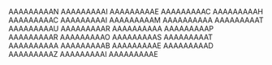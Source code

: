 AAAAAAAAAN
AAAAAAAAAI
AAAAAAAAAE
AAAAAAAAAC
AAAAAAAAAH
AAAAAAAAAC
AAAAAAAAAI
AAAAAAAAAM
AAAAAAAAAA
AAAAAAAAAT
AAAAAAAAAU
AAAAAAAAAR
AAAAAAAAAA
AAAAAAAAAP
AAAAAAAAAR
AAAAAAAAAO
AAAAAAAAAS
AAAAAAAAAT
AAAAAAAAAA
AAAAAAAAAB
AAAAAAAAAE
AAAAAAAAAD
AAAAAAAAAZ
AAAAAAAAAI
AAAAAAAAAE
